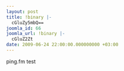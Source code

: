 ```yaml
---
layout: post
title: !binary |-
  cGluZy5mbQ==
joomla_id: 66
joomla_url: !binary |-
  cGluZ2Zt
date: 2009-06-24 22:00:00.000000000 +03:00
---
```

ping.fm test
